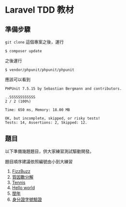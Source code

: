 # Laravel TDD 教材

## 準備步驟

`git clone` 這個專案之後，運行

`
$ composer update
`

之後運行

`
$ vendor/phpunit/phpunit/phpunit
`

應該可以看到

```
PHPUnit 7.5.15 by Sebastian Bergmann and contributors.

..SSSSSSSSSSSS                                                                  2 / 2 (100%)

Time: 650 ms, Memory: 18.00 MB

OK, but incomplete, skipped, or risky tests!
Tests: 14, Assertions: 2, Skipped: 12.
```
## 題目

以下準備幾題題目，供大家練習測試驅動開發。

題目順序建議依照編號由小到大練習

1. [FizzBuzz](docs/fizz_buzz.md)
1. [質因數分解](docs/factorization.md)
1. [Tennis](docs/tennis.md)
1. [Hello world](docs/hello_world.md)
1. [閏年](docs/leap_year.md)
1. [身分證字號驗證](docs/id_check.md)
